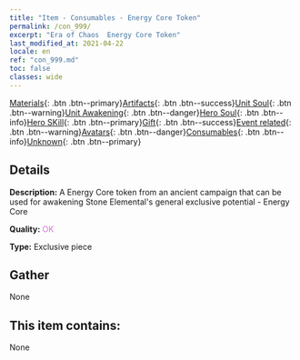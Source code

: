 ```yaml
---
title: "Item - Consumables - Energy Core Token"
permalink: /con_999/
excerpt: "Era of Chaos  Energy Core Token"
last_modified_at: 2021-04-22
locale: en
ref: "con_999.md"
toc: false
classes: wide
---
```

 [Materials](/Items/){: .btn .btn--primary}[Artifacts](/Items/Artifacts/){: .btn .btn--success}[Unit Soul](/Items/UnitSoul/){: .btn .btn--warning}[Unit Awakening](/Items/UnitAwakening/){: .btn .btn--danger}[Hero Soul](/Items/HeroSoul/){: .btn .btn--info}[Hero SKill](/Items/HeroSkill/){: .btn .btn--primary}[Gift](/Items/Gift/){: .btn .btn--success}[Event related](/Items/Events/){: .btn .btn--warning}[Avatars](/Items/Avatars/){: .btn .btn--danger}[Consumables](/Items/Consumables/){: .btn .btn--info}[Unknown](/Items/Unknown/){: .btn .btn--primary}

## Details
 **Description:** A Energy Core token from an ancient campaign that can be used for awakening Stone Elemental's general exclusive potential - Energy Core

 **Quality:** <span style="color: #DA70D6">OK</span>

 **Type:** Exclusive piece

## Gather

  None

## This item contains:

  None

